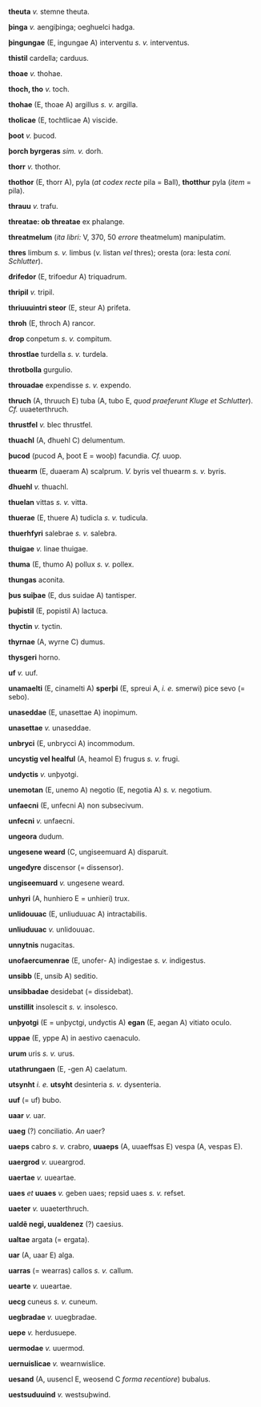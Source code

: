 **theuta** *v.* stemne theuta.

**þinga** *v.* aengiþinga; oeghuelci hadga.

**þingungae** (E, ingungae A) interventu *s. v.* interventus.

**thistil** cardella; carduus.

**thoae** *v.* thohae.

**thoch, tho** *v.* toch.

**thohae** (E, thoae A) argillus *s. v.* argilla.

**tholicae** (E, tochtlicae A) viscide.

**þoot** *v.* þucod.

**þorch byrgeras** *sim. v.* dorh.

**thorr** *v.* thothor.

**thothor** (E, thorr A), pyla (*at codex recte* pila = Ball),
**thotthur** pyla (*item* = pila).

**thrauu** *v.* trafu.

**threatae: ob threatae** ex phalange.

**threatmelum** (*ita libri:* V, 370, 50 *er­rore* theatmelum)
manipulatim.

**thres** limbum *s. v.* limbus (*v.* listan *vel* thres); oresta (ora:
lesta *coni. Schlutter*).

**đrifedor** (E, trifoedur A) triquadrum.

**thripil** *v.* tripil.

**thriuuuintri steor** (E, steur A) prifeta.

**throh** (E, throch A) rancor.

**đrop** conpetum *s. v.* compitum.

**throstlae** turdella *s. v.* turdela.

**throtbolla** gurgulio.

**throuadae** expendisse *s. v.* expendo.

**thruch** (A, thruuch E) tuba (A, tubo E, *quod praeferunt Kluge et
Schlutter*). *Cf.* uuaeterthruch.

**thrustfel** *v.* blec thrustfel.

**thuachl** (A, đhuehl C) delumentum.

**þucod** (pucod A, þoot E = wooþ) facundia. *Cf.* uuop.

**thuearm** (E, duaeram A) scalprum. *V.* byris vel thuearm *s. v.*
byris.

**đhuehl** *v.* thuachl.

**thuelan** vittas *s. v.* vitta.

**thuerae** (E, thuere A) tudicla *s. v.* tudicula.

**thuerhfyri** salebrae *s. v.* salebra.

**thuigae** *v.* linae thuigae.

**thuma** (E, thumo A) pollux *s. v.* pollex.

**thungas** aconita.

**þus suiþae** (E, dus suidae A) tantisper.

**þuþistil** (E, popistil A) lactuca.

**thyctin** *v.* tyctin.

**thyrnae** (A, wyrne C) dumus.

**thysgeri** horno.

**uf** *v.* uuf.

**unamaelti** (E, cinamelti A) **sperþi** (E, spreui A, *i. e.* smerwi)
pice sevo (= sebo).

**unaseddae** (E, unasettae A) inopimum.

**unasettae** *v.* unaseddae.

**unbryci** (E, unbrycci A) incommodum.

**uncystig vel healful** (A, heamol E) frugus *s. v.* frugi.

**undyctis** *v.* unþyotgi.

**unemotan** (E, unemo A) negotio (E, negotia A) *s. v.* negotium.

**unfaecni** (E, unfecni A) non subsecivum.

**unfecni** *v.* unfaecni.

**ungeora** dudum.

**ungesene weard** (C, ungiseemuard A) disparuit.

**ungeđyre** discensor (= dissensor).

**ungiseemuard** *v.* ungesene weard.

**unhyri** (A, hunhiero E = unhieri) trux.

**unlidouuac** (E, unliuduuac A) intractabilis.

**unliuduuac** *v.* unlidouuac.

**unnytnis** nugacitas.

**unofaercumenrae** (E, unofer- A) indigestae *s. v.* indigestus.

**unsibb** (E, unsib A) seditio.

**unsibbadae** desidebat (= dissidebat).

**unstillit** insolescit *s. v.* insolesco.

**unþyotgi** (E = unþyctgi, undyctis A) **egan** (E, aegan A) vitiato
oculo.

**uppae** (E, yppe A) in aestivo caenaculo.

**urum** uris *s. v.* urus.

**utathrungaen** (E, -gen A) caelatum.

**utsynht** *i. e.* **utsyht** desinteria *s. v.* dysenteria.

**uuf** (= uf) bubo.

**uaar** *v.* uar.

**uaeg** (?) conciliatio. *An* uaer?

**uaeps** cabro *s. v.* crabro, **uuaeps** (A, uuaeffsas E) vespa (A,
vespas E).

**uaergrod** *v.* uueargrod.

**uaertae** *v.* uueartae.

**uaes** *et* **uuaes** *v.* geben uaes; repsid uaes *s. v.* refset.

**uaeter** *v.* uuaeterthruch.

**ualdẽ negi, uualdenez** (?) caesius.

**ualtae** argata (= ergata).

**uar** (A, uaar E) alga.

**uarras** (= wearras) callos *s. v.* callum.

**uearte** *v.* uueartae.

**uecg** cuneus *s. v.* cuneum.

**uegbradae** *v.* uuegbradae.

**uepe** *v.* herdusuepe.

**uermodae** *v.* uuermod.

**uernuislicae** *v.* wearnwislice.

**uesand** (A, uusencl E, weosend C *forma recentiore*) bubalus.

**uestsuduuind** *v.* westsuþwind.
